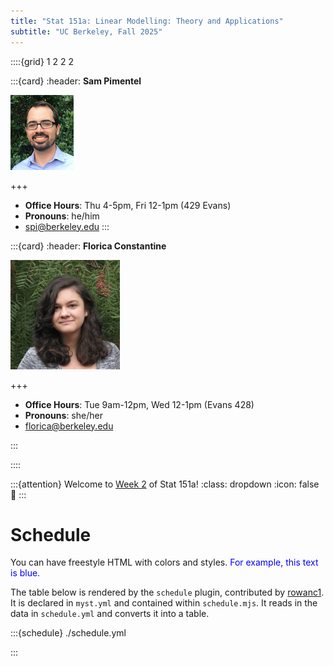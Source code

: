 ```yaml
---
title: "Stat 151a: Linear Modelling: Theory and Applications"
subtitle: "UC Berkeley, Fall 2025"
---
```


::::{grid} 1 2 2 2

:::{card}
:header: **Sam Pimentel**

![Instructor Name](images/sam_headshot.jpg)

+++

* **Office Hours**: Thu 4-5pm, Fri 12-1pm (429 Evans)
* **Pronouns**: he/him
* [spi@berkeley.edu](mailto:spi@berkeley.edu)
:::

:::{card}
:header: **Florica Constantine**

![GSI Name](images/florica_headshot.jpg)

+++

* **Office Hours**: Tue 9am-12pm, Wed 12-1pm (Evans 428)
* **Pronouns**: she/her
* [florica@berkeley.edu](mailto:florica@berkeley.edu)

:::

::::

:::{attention} Welcome to [Week 2](#week2) of Stat 151a!
:class: dropdown
:icon: false
👋
:::

# Schedule

You can have freestyle HTML with colors and styles. <span style="color: blue;">For example, this text is blue.</span>

The table below is rendered by the `schedule` plugin, contributed by [rowanc1](https://github.com/rowanc1). It is declared in `myst.yml` and contained within `schedule.mjs`. It reads in the data in `schedule.yml` and converts it into a table.

:::{schedule} ./schedule.yml

:::
